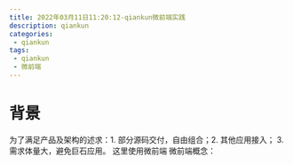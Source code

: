 ```yaml
---
title: 2022年03月11日11:20:12-qiankun微前端实践
description: qiankun
categories:
 - qiankun
tags:
 - qiankun
 - 微前端
---
```


>

<!-- more -->

# 背景
为了满足产品及架构的述求：1. 部分源码交付，自由组合；2. 其他应用接入； 3. 需求体量大，避免巨石应用。 这里使用微前端 
微前端概念：
